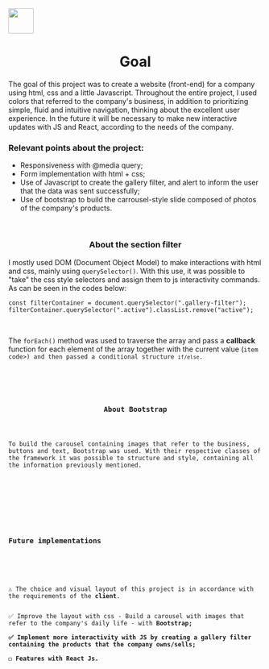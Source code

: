 <img src="https://cdn.pixabay.com/photo/2015/04/23/17/41/javascript-736400_960_720.png" height="50" width="50"/>

<h1 align="center">Goal</h1>
   <p>The goal of this project was to create a website (front-end) for a company using html, css and a little Javascript. Throughout the entire project, I used colors that referred to the company's business, in addition to prioritizing simple, fluid and intuitive navigation, thinking about the excellent user experience. In the future it will be necessary to make new interactive updates with JS and React, according to the needs of the company.</p>
   <h3><b>Relevant points about the project:</b></h3>
     <ul>
       <li>Responsiveness with @media query;</li>
       <li>Form implementation with html + css;</li>
       <li>Use of Javascript to create the gallery filter, and alert to inform the user that the data was sent successfully;</li>
       <li>Use of bootstrap to build the carrousel-style slide composed of photos of the company's products.</li>
     </ul>
   
   <br>
   <h3 align="center">About the section filter</h3>
     <p>I mostly used DOM (Document Object Model) to make interactions with html and css, mainly using <code>querySelector()</code>. With this use, it was possible to "take" the css style selectors and assign them to js interactivity commands. As can be seen in the codes below:</p>
  
   ```
   const filterContainer = document.querySelector(".gallery-filter");
   filterContainer.querySelector(".active").classList.remove("active");
   ```
<br>

<p>The <code>forEach()</code> method was used to traverse the array and pass a <b>callback</b> function for each element of the array together with the current value (<code>item</b> code>) and then passed a conditional structure <code>if/else</code>.</p>

<br>
<h3 align="center">About Bootstrap</h3>
   <p>To build the carousel containing images that refer to the business, buttons and text, Bootstrap was used. With their respective classes of the framework it was possible to structure and style, containing all the information previously mentioned.</p>

#
<br>
<h3>Future implementations</h3>
<br></br>
<p>⚠️ The choice and visual layout of this project is in accordance with the requirements of the <b>client</b>.</p>
✅ Improve the layout with css - Build a carousel with images that refer to the company's daily life - with <b>Bootstrap</bold>; <br>
✅ Implement more interactivity with JS by creating a <b>gallery filter</b> containing the products that the company owns/sells; <br>
◻️ Features with React Js.